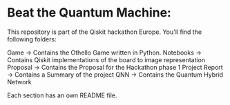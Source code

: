 # Beat the Quantum Machine: 

This repository is part of the Qiskit hackathon Europe. 
You'll find the following folders: 

Game -> Contains the Othello Game written in Python.
Notebooks -> Contains Qiskit implementations of the board to image representation  
Proposal -> Contains the Proposal for the Hackathon phase 1 
Project Report -> Contains a Summary of the project
QNN -> Contains the Quantum Hybrid Network 

Each section has an own README file.
